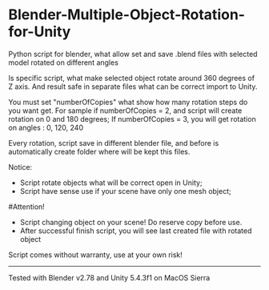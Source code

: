 # Blender-Multiple-Object-Rotation-for-Unity
Python script for blender, what allow set and save .blend files with selected model rotated on different angles

Is specific script, what make selected object rotate around 360 degrees of Z axis. And result safe in separate files what can be correct import to Unity.

You must set "numberOfCopies" what show how many rotation steps do you want get.
For sample if numberOfCopies  = 2, and script will create rotation on 0 and 180 degrees;
If numberOfCopies = 3, you will get rotation on angles : 0, 120, 240 

Every rotation, script save in different blender file, and before is automatically create folder where will be kept this files.

Notice:
- Script rotate objects what will be correct open in Unity;
- Script have sense use if your scene have only one mesh object;

#Attention!
- Script changing object on your scene! Do reserve copy before use.
- After successful finish script, you will see last created file with rotated object

Script comes without warranty, use at your own risk!

----------
Tested with Blender v2.78 and Unity 5.4.3f1 on MacOS Sierra
